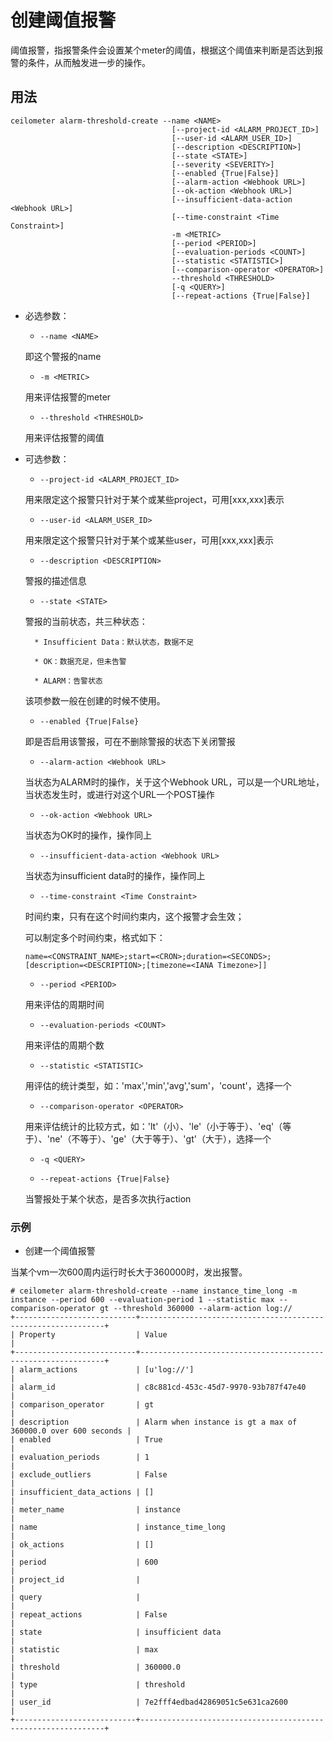 # 创建阈值报警 #

阈值报警，指报警条件会设置某个meter的阈值，根据这个阈值来判断是否达到报警的条件，从而触发进一步的操作。

## 用法 ##

```
ceilometer alarm-threshold-create --name <NAME>
                                    [--project-id <ALARM_PROJECT_ID>]
                                    [--user-id <ALARM_USER_ID>]
                                    [--description <DESCRIPTION>]
                                    [--state <STATE>]
                                    [--severity <SEVERITY>]
                                    [--enabled {True|False}]
                                    [--alarm-action <Webhook URL>]
                                    [--ok-action <Webhook URL>]
                                    [--insufficient-data-action <Webhook URL>]
                                    [--time-constraint <Time Constraint>]
                                    -m <METRIC>
                                    [--period <PERIOD>]
                                    [--evaluation-periods <COUNT>]
                                    [--statistic <STATISTIC>]
                                    [--comparison-operator <OPERATOR>]
                                    --threshold <THRESHOLD>
                                    [-q <QUERY>]
                                    [--repeat-actions {True|False}]
```

* 必选参数：

    * `--name <NAME>`

    即这个警报的name

    * `-m <METRIC>`

    用来评估报警的meter

    * `--threshold <THRESHOLD>`

    用来评估报警的阈值

* 可选参数：

    * `--project-id <ALARM_PROJECT_ID>`

    用来限定这个报警只针对于某个或某些project，可用[xxx,xxx]表示

    * `--user-id <ALARM_USER_ID>`

    用来限定这个报警只针对于某个或某些user，可用[xxx,xxx]表示

    * `--description <DESCRIPTION>`

    警报的描述信息

    * `--state <STATE>`

    警报的当前状态，共三种状态：

        * Insufficient Data：默认状态，数据不足

        * OK：数据充足，但未告警

        * ALARM：告警状态

    该项参数一般在创建的时候不使用。

    * `--enabled {True|False}`

    即是否启用该警报，可在不删除警报的状态下关闭警报

    * `--alarm-action <Webhook URL>`

    当状态为ALARM时的操作，关于这个Webhook URL，可以是一个URL地址，当状态发生时，或进行对这个URL一个POST操作

    * `--ok-action <Webhook URL>`

    当状态为OK时的操作，操作同上

    * `--insufficient-data-action <Webhook URL>`

    当状态为insufficient data时的操作，操作同上

    * `--time-constraint <Time Constraint>`

    时间约束，只有在这个时间约束内，这个报警才会生效；

    可以制定多个时间约束，格式如下：

    `name=<CONSTRAINT_NAME>;start=<CRON>;duration=<SECONDS>;[description=<DESCRIPTION>;[timezone=<IANA Timezone>]]`

    * `--period <PERIOD>`

    用来评估的周期时间

    * `--evaluation-periods <COUNT>`

    用来评估的周期个数

    * `--statistic <STATISTIC>`

    用评估的统计类型，如：'max','min','avg','sum'，'count'，选择一个

    * `--comparison-operator <OPERATOR>`

    用来评估统计的比较方式，如：'lt'（小）、'le'（小于等于）、'eq'（等于）、'ne'（不等于）、'ge'（大于等于）、'gt'（大于），选择一个

    * `-q <QUERY>`

    * `--repeat-actions {True|False}`

    当警报处于某个状态，是否多次执行action

### 示例 ##

* 创建一个阈值报警

当某个vm一次600周内运行时长大于360000时，发出报警。

```
# ceilometer alarm-threshold-create --name instance_time_long -m instance --period 600 --evaluation-period 1 --statistic max --comparison-operator gt --threshold 360000 --alarm-action log://
+---------------------------+--------------------------------------------------------------+
| Property                  | Value                                                        |
+---------------------------+--------------------------------------------------------------+
| alarm_actions             | [u'log://']                                                  |
| alarm_id                  | c8c881cd-453c-45d7-9970-93b787f47e40                         |
| comparison_operator       | gt                                                           |
| description               | Alarm when instance is gt a max of 360000.0 over 600 seconds |
| enabled                   | True                                                         |
| evaluation_periods        | 1                                                            |
| exclude_outliers          | False                                                        |
| insufficient_data_actions | []                                                           |
| meter_name                | instance                                                     |
| name                      | instance_time_long                                           |
| ok_actions                | []                                                           |
| period                    | 600                                                          |
| project_id                |                                                              |
| query                     |                                                              |
| repeat_actions            | False                                                        |
| state                     | insufficient data                                            |
| statistic                 | max                                                          |
| threshold                 | 360000.0                                                     |
| type                      | threshold                                                    |
| user_id                   | 7e2fff4edbad42869051c5e631ca2600                             |
+---------------------------+--------------------------------------------------------------+
```
